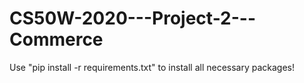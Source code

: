 # CS50W-2020---Project-2---Commerce
Use "pip install -r requirements.txt" to install all necessary packages!
